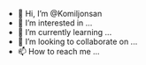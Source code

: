 - 👋 Hi, I’m @Komiljonsan
- 👀 I’m interested in ...
- 🌱 I’m currently learning ...
- 💞️ I’m looking to collaborate on ...
- 📫 How to reach me ...

<!---
Komiljonsan/Komiljonsan is a ✨ special ✨ repository because its `README.md` (this file) appears on your GitHub profile.
You can click the Preview link to take a look at your changes.
--->
